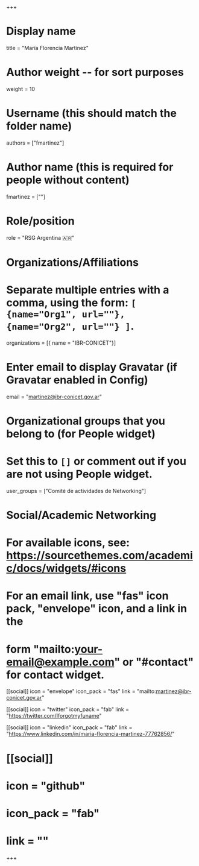 +++
# Display name
title = "María Florencia Martínez"

# Author weight -- for sort purposes
weight = 10

# Username (this should match the folder name)
authors = ["fmartinez"]

# Author name (this is required for people without content)
fmartinez = [""]

# Role/position
role = "RSG Argentina :argentina:"

# Organizations/Affiliations
#   Separate multiple entries with a comma, using the form: `[ {name="Org1", url=""}, {name="Org2", url=""} ]`.
organizations = [{ name = "IBR-CONICET"}]

# Enter email to display Gravatar (if Gravatar enabled in Config)
email = "martinez@ibr-conicet.gov.ar"

# Organizational groups that you belong to (for People widget)
#   Set this to `[]` or comment out if you are not using People widget.
user_groups = ["Comité de actividades de Networking"]

# Social/Academic Networking
# For available icons, see: https://sourcethemes.com/academic/docs/widgets/#icons
#   For an email link, use "fas" icon pack, "envelope" icon, and a link in the
#   form "mailto:your-email@example.com" or "#contact" for contact widget.

[[social]]
  icon = "envelope"
  icon_pack = "fas"
  link = "mailto:martinez@ibr-conicet.gov.ar"

  [[social]]
  icon = "twitter"
  icon_pack = "fab"
  link = "https://twitter.com/Iforgotmyfuname"

[[social]]
  icon = "linkedin"
  icon_pack = "fab"
  link = "https://www.linkedin.com/in/maria-florencia-martinez-77762856/"

# [[social]]
  # icon = "github"
  # icon_pack = "fab"
  # link = ""

+++